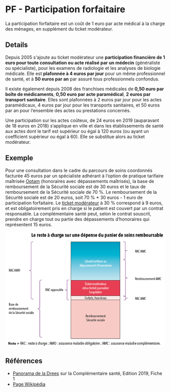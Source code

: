 # PF - Participation forfaitaire
<!-- SPDX-License-Identifier: MPL-2.0 -->

La participation forfaitaire est un coût de 1 euro par acte médical à la charge des ménages, en supplément du ticket modérateur.

## Details

Depuis 2005 s'ajoute au ticket modérateur une **participation financière de 1 euro pour toute consultation ou acte réalisé par un médecin** (généraliste ou spécialiste), 
pour les examens de radiologie et les analyses de biologie médicale.
Elle est **plafonnée à 4 euros par jour** pour un même professionnel de santé, et à **50 euros par an** par assuré tous professionnels confondus. 

Il existe également depuis 2008 des franchises médicales de **0,50 euro par boîte de médicaments**, **0,50 euro par acte paramédical**, **2 euros par transport sanitaire**.
Elles sont plafonnées à 2 euros par jour pour les actes paramédicaux, 4 euros par jour pour les transports sanitaires, et 50 euros par an pour l‘ensemble des actes ou prestations concernés.

Une participation sur les actes coûteux, de 24 euros en 2019 (auparavant de 18 euros en 2018) s‘applique en ville et dans les établissements de santé aux actes dont le tarif est supérieur ou égal à 120 euros (ou ayant un coefficient supérieur ou égal à 60). 
Elle se substitue alors au ticket modérateur.

## Exemple

Pour une consultation dans le cadre du parcours de soins coordonnés facturée 45 euros par un spécialiste adhérant à l‘option de pratique tarifaire maîtrisée [Optam](OPTAM.md) (honoraires avec dépassements maîtrisés),
la base de remboursement de la Sécurité sociale est de 30 euros et le taux de remboursement de la Sécurité sociale de 70 %. 
Le remboursement de la Sécurité sociale est de 20 euros, soit 70 % * 30 euros - 1 euro de participation forfaitaire. 
Le [ticket modérateur](ticket_moderateur.md) à 30 % correspond à 9 euros, et est obligatoirement pris en charge si le patient est couvert par un contrat responsable. 
La complémentaire santé peut, selon le contrat souscrit, prendre en charge tout ou partie des dépassements d‘honoraires qui représentent 15 euros.

![Schéma explicatif des remboursements et des restes à charge](../files/DREES/2018-10-18_DREES_restes-a-charge_MPL-2.0.png)

## Références

- [Panorama de la Drees](https://drees.solidarites-sante.gouv.fr/IMG/pdf/1-11.pdf) sur la Complémentaire santé, Edition 2019, Fiche 1
- [Page Wikipédia](https://fr.wikipedia.org/wiki/Participation_forfaitaire)